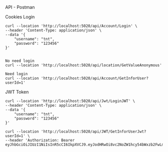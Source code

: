 ﻿
API - Postman

Cookies 
    Login

    curl --location 'http://localhost:5020/api/Account/Login' \
    --header 'Content-Type: application/json' \
    --data '{
        "username": "tnt",
        "password": "123456"
    }'


    No need login
    curl --location 'http://localhost:5020/api/location/GetValueAnonymous'

    Need login
    curl --location 'http://localhost:5020/api/Account/GetInforUser?userId=1'



JWT Token

    curl --location 'http://localhost:5020/api/Jwt/LoginJWT' \
    --header 'Content-Type: application/json' \
    --data '{
        "username": "tnt",
        "password": "123456"
    }'

    curl --location 'http://localhost:5020/api/JWT/GetInforUserJwt?userId=1' \
    --header 'Authorization: Bearer eyJhbGciOiJIUzI1NiIsInR5cCI6IkpXVCJ9.eyJodHRwOi8vc2NoZW1hcy54bWxzb2FwLm9yZy93cy8yMDA1LzA1L2lkZW'
